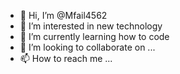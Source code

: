 - 👋 Hi, I’m @Mfail4562
- 👀 I’m interested in new technology
- 🌱 I’m currently learning how to code
- 💞️ I’m looking to collaborate on ...
- 📫 How to reach me ...

<!---
Mfail4562/Mfail4562 is a ✨ special ✨ repository because its `README.md` (this file) appears on your GitHub profile.
You can click the Preview link to take a look at your changes.
--->
